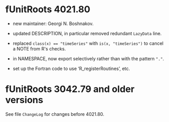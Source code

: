 # fUnitRoots 4021.80

- new maintainer: Georgi N. Boshnakov.

- updated DESCRIPTION, in particular removed redundant `LazyData` line.

- replaced `class(x) == "timeSeries"` with `is(x, "timeSeries")` to cancel a
  NOTE from R's checks.

- in NAMESPACE, now export selectively rather than with the pattern `"."`.

- set up the Fortran code to use ‘R_registerRoutines’, etc.
  

# fUnitRoots 3042.79 and older versions

  See file `ChangeLog` for changes before 4021.80.

